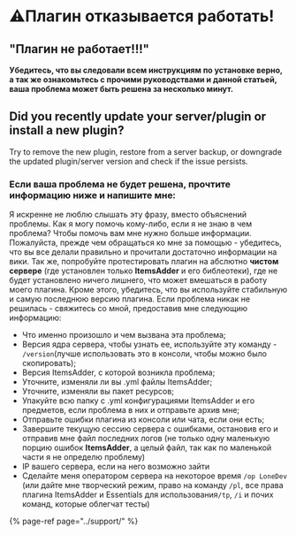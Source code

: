 # ⚠️Плагин отказывается работать!

## **"Плагин не работает!!!"**

**Убедитесь, что вы следовали всем инструкциям по установке верно, а так же ознакомьтесь с прочими руководствами и данной статьей, ваша проблема может быть решена за несколько минут.**

## Did you recently update your server/plugin or install a new plugin?

Try to remove the new plugin, restore from a server backup, or downgrade the updated plugin/server version and check if the issue persists.

### **Если ваша проблема не будет решена, прочтите информацию ниже и напишите мне:** <a id="if-you-still-have-problems-please-read-this-and-then-contact-me"></a>

Я искренне не люблю слышать эту фразу, вместо объяснений проблемы. Как я могу помочь кому-либо, если я не знаю в чем проблема? Чтобы помочь вам мне нужно больше информации. Пожалуйста, прежде чем обращаться ко мне за помощью - убедитесь, что вы все делали правильно и прочитали достаточно информации на вики. Так же, попробуйте протестировать плагин на абслютно **чистом сервере** \(где установлен только **ItemsAdder** и его библеотеки\), где не будет установлено ничего лишнего, что может вмешаться в работу моего плагина. Кроме этого, убедитесь, что вы используйте стабильную и самую последнюю версию плагина. Если проблема никак не решилась - свяжитесь со мной, предоставив мне следующию информацию:

* Что именно произошло и чем вызвана эта проблема;
* Версия ядра сервера, чтобы узнать ее, используйте эту команду - `/version`\(лучше использовать это в консоли, чтобы можно было скопировать\);
* Версия ItemsAdder, с которой возникла проблема;
* Уточните, изменяли ли вы .yml файлы ItemsAdder;
* Уточните, изменяли вы пакет ресурсов;
* Упакуйте всю папку с .yml конфигурациями ItemsAdder и его предметов, если проблема в них и отправьте архив мне;
* Отправьте ошибки плагина из консоли или чата, если они есть;
* Завершите текущую сессию сервера с ошибками, остановив его и отправив мне файл последних логов \(не только одну маленькую порцию ошибок **ItemsAdder**, а целый файл, так как по маленькой части я не определю проблему\)
* IP вашего сервера, если на него возможно зайти
* Сделайте меня оператором сервера на некоторое время `/op LoneDev` \(или дайте мне творческий режим, право на команду `/pl`, все права плагина ItemsAdder и Essentials для использования`/tp`, `/i` и почих команд, которые облегчат тесты\)

{% page-ref page="../support/" %}

